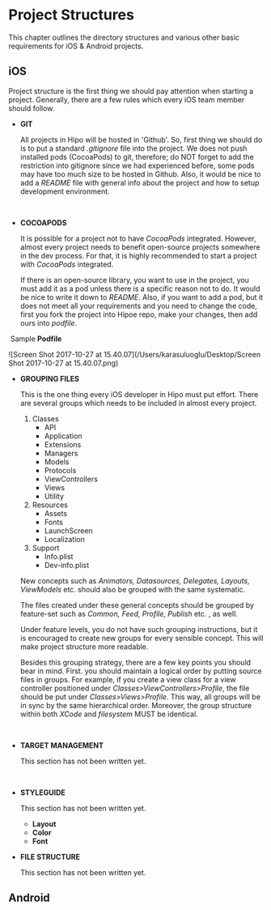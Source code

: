 # Project Structures

This chapter outlines the directory structures and various other basic requirements for iOS & Android projects.



## iOS

Project structure is the first thing we should pay attention when starting a project. Generally, there are a few rules which every iOS team member should follow.



- **GIT** 

  All projects in Hipo will be hosted in 'Github'. So, first thing we should do is to put a standard *.gitignore* file into the project. We does not push installed pods (CocoaPods) to git, therefore; do NOT forget to add the restriction into gitignore since we had experienced before, some pods may have too much size to be hosted in Github. Also, it would be nice to add a *README* file with general info about the project and how to setup development environment.

  ​

- **COCOAPODS**

  It is possible for a project not to have *CocoaPods* integrated. However, almost every project needs to benefit open-source projects somewhere in the dev process. For that, it is highly recommended to start a project with *CocoaPods* integrated.

  If there is an open-source library, you want to use in the project, you must add it as a pod unless there is a specific reason not to do. It would be nice to write it down to *README*. Also, if you want to add a pod, but it  does not meet all your requirements and you need to change the code, first you fork the project into Hipoe repo, make your changes, then add ours into *podfile*. 

​      Sample **Podfile** 

![Screen Shot 2017-10-27 at 15.40.07](/Users/karasuluoglu/Desktop/Screen Shot 2017-10-27 at 15.40.07.png)



- **GROUPING FILES**

  This is the one thing every iOS developer in Hipo must put effort. There are several groups which needs to be included in almost every project.

  1. Classes
     - API
     - Application
     - Extensions
     - Managers
     - Models
     - Protocols
     - ViewControllers
     - Views
     - Utility
  2. Resources
     - Assets
     - Fonts
     - LaunchScreen
     - Localization
  3. Support
     - Info.plist
     - Dev-info.plist

  New concepts such as *Animators, Datasources, Delegates, Layouts, ViewModels* etc. should also be grouped with the same systematic.

  The files created under these general concepts should be grouped by feature-set such as *Common, Feed, Profile, Publish* etc. , as well. 

  Under feature levels, you do not have such grouping instructions, but it is encouraged to create new groups for every sensible concept. This will make project structure more readable.

  Besides this grouping strategy, there are a few key points you should bear in mind. First. you should maintain a logical order by putting source files in groups. For example, if you create a view class for a view controller positioned under *Classes>ViewControllers>Profile*, the file should be put under *Classes>Views>Profile*. This way, all groups will be in sync by the same hierarchical order. Moreover, the group structure within both *XCode* and *filesystem* MUST be identical.

  ​

- **TARGET MANAGEMENT**

  This section has not been written yet.

  ​


- **STYLEGUIDE**

  This section has not been written yet.

  - **Layout**
  - **Color**
  - **Font**



- **FILE STRUCTURE**

  This section has not been written yet.




## Android
